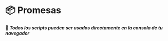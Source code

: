 # 📦 Promesas


📌 **_Todos los scripts pueden ser usados directamente en la consola de tu navegador_**